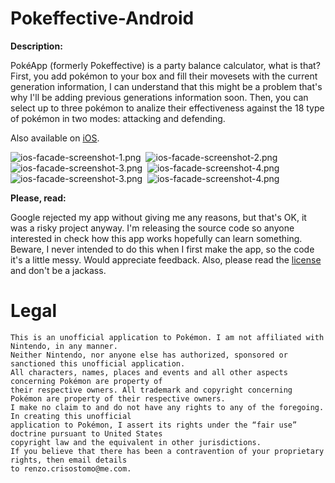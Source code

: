 Pokeffective-Android
====================

__Description:__

PokéApp (formerly Pokeffective) is a party balance calculator, what is that? First, you add pokémon to your box and fill their movesets with the current generation information, I can understand that this might be a problem that's why I'll be adding previous generations information soon. Then, you can select up to three pokémon to analize their effectiveness against the 18 type of pokémon in two modes: attacking and defending.

Also available on [iOS](https://github.com/Ruenzuo/Pokeffective-iOS).

![ios-facade-screenshot-1.png](https://dl.dropboxusercontent.com/u/12352209/GitHub/pokeffective-android-screenshot-1.png)&nbsp;
![ios-facade-screenshot-2.png](https://dl.dropboxusercontent.com/u/12352209/GitHub/pokeffective-android-screenshot-2.png)
![ios-facade-screenshot-3.png](https://dl.dropboxusercontent.com/u/12352209/GitHub/pokeffective-android-screenshot-3.png)&nbsp;
![ios-facade-screenshot-4.png](https://dl.dropboxusercontent.com/u/12352209/GitHub/pokeffective-android-screenshot-4.png)
![ios-facade-screenshot-3.png](https://dl.dropboxusercontent.com/u/12352209/GitHub/pokeffective-android-screenshot-5.png)&nbsp;
![ios-facade-screenshot-4.png](https://dl.dropboxusercontent.com/u/12352209/GitHub/pokeffective-android-screenshot-6.png)

__Please, read:__

Google rejected my app without giving me any reasons, but that's OK, it was a risky project anyway. I'm releasing the source code so anyone interested in check how this app works hopefully can learn something. Beware, I never intended to do this when I first make the app, so the code it's a little messy. Would appreciate feedback. Also, please read the [license](https://github.com/Ruenzuo/Pokeffective-Android/blob/master/License) and don't be a jackass.

Legal
=====

    This is an unofficial application to Pokémon. I am not affiliated with Nintendo, in any manner. 
    Neither Nintendo, nor anyone else has authorized, sponsored or sanctioned this unofficial application. 
    All characters, names, places and events and all other aspects concerning Pokémon are property of 
    their respective owners. All trademark and copyright concerning Pokémon are property of their respective owners. 
    I make no claim to and do not have any rights to any of the foregoing. In creating this unofficial 
    application to Pokémon, I assert its rights under the “fair use” doctrine pursuant to United States 
    copyright law and the equivalent in other jurisdictions. 
    If you believe that there has been a contravention of your proprietary rights, then email details 
    to renzo.crisostomo@me.com.
